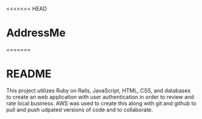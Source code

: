 <<<<<<< HEAD
# AddressMe
=======
# README

This project utilizes Ruby on Rails, JavaScript, HTML, CSS, and databases to create an web application with user authentication in order to review and rate local business. AWS was used to create this along with git and github to pull and push udpated versions of code and to collaborate. 
